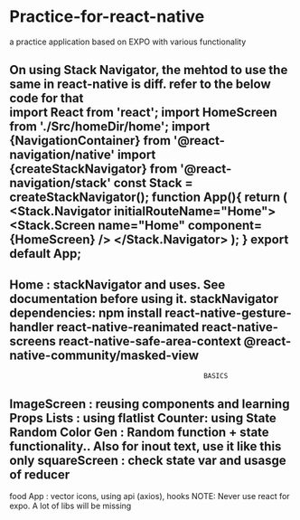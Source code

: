 # Practice-for-react-native
a practice application based on EXPO with various functionality

On using Stack Navigator, the mehtod to use the same in react-native is diff. refer to the below code for that  
                                        import React from 'react';
                                        import HomeScreen from './Src/homeDir/home';
                                        import {NavigationContainer} from '@react-navigation/native'
                                        import {createStackNavigator} from '@react-navigation/stack'
                                        const Stack = createStackNavigator();
                                        function App(){
                                          return (
                                            <NavigationContainer>
                                              <Stack.Navigator initialRouteName="Home">
                                                <Stack.Screen name="Home" component={HomeScreen} /> 
                                              </Stack.Navigator>
                                            </NavigationContainer>
                                          );
                                        }
export default App;
------------------------------------------------------------------------------------------------------------------------------------------------------------------------------------------------------------
Home :  stackNavigator and uses. See documentation before using it.
        stackNavigator dependencies:  npm install react-native-gesture-handler react-native-reanimated react-native-screens 
                                        react-native-safe-area-context @react-native-community/masked-view
-------------------------------------------------------------------------------------------------------------------------------------------------------------------------------------------------------------                                        
                                        
                                                    BASICS
ImageScreen :      reusing components and learning Props
Lists :            using flatlist
Counter:           using State
Random Color Gen : Random function + state functionality.. Also for inout text, use it like this only
squareScreen :     check state var and usasge of reducer
-------------------------------------------------------------------------------------------------------------------------------------------------------------------------------------------------------------
food App :         vector icons, using api (axios), hooks
NOTE: Never use react for expo. A lot of libs will be missing



